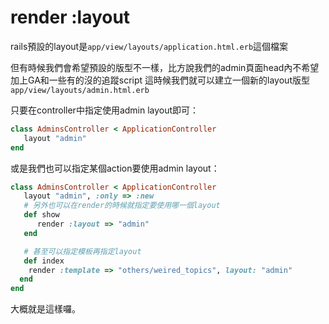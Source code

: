 # render :layout

rails預設的layout是`app/view/layouts/application.html.erb`這個檔案

但有時候我們會希望預設的版型不一樣，比方說我們的admin頁面head內不希望加上GA和一些有的沒的追蹤script
這時候我們就可以建立一個新的layout版型`app/view/layouts/admin.html.erb`

只要在controller中指定使用admin layout即可：
```ruby
class AdminsController < ApplicationController
   layout "admin"
end
```

或是我們也可以指定某個action要使用admin layout：
```ruby
class AdminsController < ApplicationController
   layout "admin", :only => :new
   # 另外也可以在render的時候就指定要使用哪一個layout
   def show
      render :layout => "admin"
   end

   # 甚至可以指定模板再指定layout
   def index
    render :template => "others/weired_topics", layout: "admin"
  end
end
```

大概就是這樣囉。

